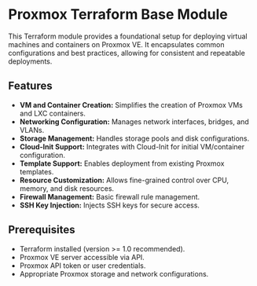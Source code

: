 # Proxmox Terraform Base Module

This Terraform module provides a foundational setup for deploying virtual machines and containers on Proxmox VE. It encapsulates common configurations and best practices, allowing for consistent and repeatable deployments.

## Features

* **VM and Container Creation:** Simplifies the creation of Proxmox VMs and LXC containers.
* **Networking Configuration:** Manages network interfaces, bridges, and VLANs.
* **Storage Management:** Handles storage pools and disk configurations.
* **Cloud-Init Support:** Integrates with Cloud-Init for initial VM/container configuration.
* **Template Support:** Enables deployment from existing Proxmox templates.
* **Resource Customization:** Allows fine-grained control over CPU, memory, and disk resources.
* **Firewall Management:** Basic firewall rule management.
* **SSH Key Injection:** Injects SSH keys for secure access.

## Prerequisites

* Terraform installed (version >= 1.0 recommended).
* Proxmox VE server accessible via API.
* Proxmox API token or user credentials.
* Appropriate Proxmox storage and network configurations.
